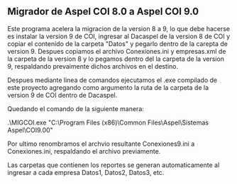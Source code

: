 ## Migrador de Aspel COI 8.0 a Aspel COI 9.0

Este programa acelera la migracion de la version 8 a 9, lo que debe hacerse es instalar la version 9 de COI, ingresar 
al Dacaspel de la version 8 de COI y copiar el contenido de la carpeta "Datos" y pegarlo dentro de la carepta de version 9.
Despues copiamos el archivo Conexiones.ini y empresas.xml de la carpeta de la version 8 y lo pegamos dentro del la carpeta
de la version 9, respaldando prevaimente dichos archivos en el destino.

Despues mediante linea de comandos ejecutamos el .exe compilado de este proyecto agregando como argumento la ruta de la carpeta
de la version 9 de COI dentro de Dacaspel.

Quedando el comando de la siguiente manera: 

.\MIGCOI.exe "C:\Program Files (x86)\Common Files\Aspel\Sistemas Aspel\COI9.00\"

Por ultimo renombramos el archvio resultante Conexiones9.ini a Conexiones.ini, respaldando el archivo previamente.

Las carpetas que contienen los reportes se generan automaticamente al ingresar a cada empresa Datos1, Datos2, Datos3, etc.
